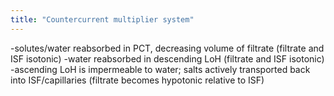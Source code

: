 ```yaml
---
title: "Countercurrent multiplier system"
---
```

-solutes/water reabsorbed in PCT, decreasing volume of filtrate (filtrate and ISF isotonic)
-water reabsorbed in descending LoH (filtrate and ISF isotonic)
-ascending LoH is impermeable to water; salts actively transported back into ISF/capillaries (filtrate becomes hypotonic relative to ISF)

